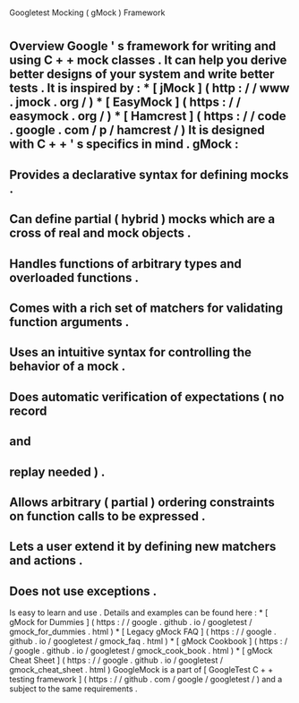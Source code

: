 #
Googletest
Mocking
(
gMock
)
Framework
#
#
#
Overview
Google
'
s
framework
for
writing
and
using
C
+
+
mock
classes
.
It
can
help
you
derive
better
designs
of
your
system
and
write
better
tests
.
It
is
inspired
by
:
*
[
jMock
]
(
http
:
/
/
www
.
jmock
.
org
/
)
*
[
EasyMock
]
(
https
:
/
/
easymock
.
org
/
)
*
[
Hamcrest
]
(
https
:
/
/
code
.
google
.
com
/
p
/
hamcrest
/
)
It
is
designed
with
C
+
+
'
s
specifics
in
mind
.
gMock
:
-
Provides
a
declarative
syntax
for
defining
mocks
.
-
Can
define
partial
(
hybrid
)
mocks
which
are
a
cross
of
real
and
mock
objects
.
-
Handles
functions
of
arbitrary
types
and
overloaded
functions
.
-
Comes
with
a
rich
set
of
matchers
for
validating
function
arguments
.
-
Uses
an
intuitive
syntax
for
controlling
the
behavior
of
a
mock
.
-
Does
automatic
verification
of
expectations
(
no
record
-
and
-
replay
needed
)
.
-
Allows
arbitrary
(
partial
)
ordering
constraints
on
function
calls
to
be
expressed
.
-
Lets
a
user
extend
it
by
defining
new
matchers
and
actions
.
-
Does
not
use
exceptions
.
-
Is
easy
to
learn
and
use
.
Details
and
examples
can
be
found
here
:
*
[
gMock
for
Dummies
]
(
https
:
/
/
google
.
github
.
io
/
googletest
/
gmock_for_dummies
.
html
)
*
[
Legacy
gMock
FAQ
]
(
https
:
/
/
google
.
github
.
io
/
googletest
/
gmock_faq
.
html
)
*
[
gMock
Cookbook
]
(
https
:
/
/
google
.
github
.
io
/
googletest
/
gmock_cook_book
.
html
)
*
[
gMock
Cheat
Sheet
]
(
https
:
/
/
google
.
github
.
io
/
googletest
/
gmock_cheat_sheet
.
html
)
GoogleMock
is
a
part
of
[
GoogleTest
C
+
+
testing
framework
]
(
https
:
/
/
github
.
com
/
google
/
googletest
/
)
and
a
subject
to
the
same
requirements
.
